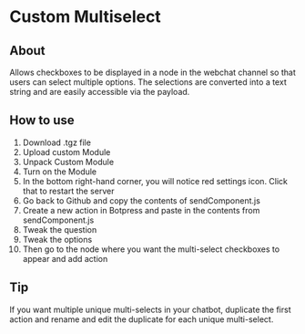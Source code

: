 # Custom Multiselect

## About
Allows checkboxes to be displayed in a node in the webchat channel so that users can select multiple options. The selections are converted into a text string and are easily accessible via the payload. 

## How to use

1. Download .tgz file
2. Upload custom Module
3. Unpack Custom Module
4. Turn on the Module
5. In the bottom right-hand corner, you will notice red settings icon. Click that to restart the server
6. Go back to Github and copy the contents of sendComponent.js
7. Create a new action in Botpress and paste in the contents from sendComponent.js
8. Tweak the question
9. Tweak the options
10. Then go to the node where you want the multi-select checkboxes to appear and add action 

## Tip 
If you want multiple unique multi-selects in your chatbot, duplicate the first action and rename and edit the duplicate for each unique multi-select. 
